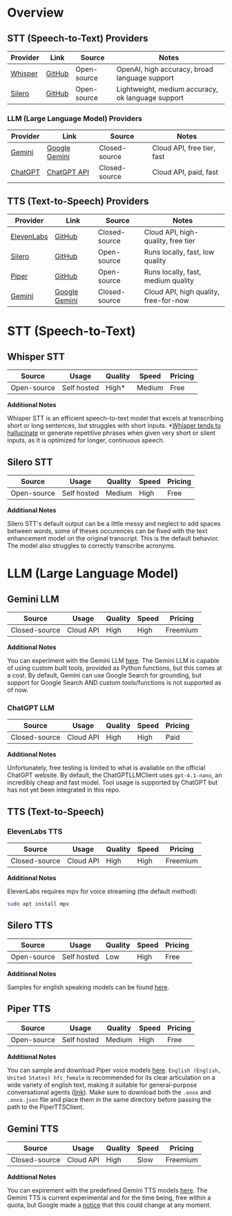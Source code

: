 # Overview
## STT (Speech-to-Text) Providers
| Provider                | Link                                                | Source         | Notes                                             |
|-------------------------|-----------------------------------------------------|----------------|---------------------------------------------------|
| [Whisper](#whisper-stt) | [GitHub](https://github.com/openai/whisper)         | Open-source    | OpenAI, high accuracy, broad language support     |
| [Silero](#silero-stt)   | [GitHub](https://github.com/snakers4/silero-models) | Open-source    | Lightweight, medium accuracy, ok language support |

### LLM (Large Language Model) Providers
| Provider                | Link                                                                   | Source         | Notes                                   |
|-------------------------|------------------------------------------------------------------------|----------------|-----------------------------------------|
| [Gemini](#gemini-llm)   | [Google Gemini](https://ai.google.dev/gemini-api/docs/text-generation) | Closed-source  | Cloud API, free tier, fast              |
| [ChatGPT](#chatgpt-llm) | [ChatGPT API](https://openai.com/api/)                                 | Closed-source  | Cloud API, paid, fast                   |

## TTS (Text-to-Speech) Providers
| Provider                      | Link                                                                     | Source         | Notes                                 |
|-------------------------------|--------------------------------------------------------------------------|----------------|---------------------------------------|
| [ElevenLabs](#elevenlabs-tts) | [GitHub](https://github.com/elevenlabs/elevenlabs-python)                | Closed-source  | Cloud API, high-quality, free tier    |
| [Silero](#silero-tts)         | [GitHub](https://github.com/snakers4/silero-models)                      | Open-source    | Runs locally, fast, low quality       |
| [Piper](#piper-tts)           | [GitHub](https://github.com/rhasspy/piper)                               | Open-source    | Runs locally, fast, medium quality    |
| [Gemini](#gemini-tts)         | [Google Gemini](https://ai.google.dev/gemini-api/docs/speech-generation) | Closed-source  | Cloud API, high quality, free-for-now |

# STT (Speech-to-Text)
## Whisper STT

| Source        | Usage       | Quality | Speed  | Pricing  |
|---------------|-------------|---------|--------|----------|
| Open-source   | Self hosted | High*   | Medium | Free     |

**Additional Notes**

Whisper STT is an efficient speech-to-text model that excels at transcribing short or long sentences, but struggles with short inputs. *[Whisper tends to hallucinate](https://arxiv.org/html/2402.08021v2) or generate repetitive phrases when given very short or silent inputs, as it is optimized for longer, continuous speech.

## Silero STT

| Source        | Usage       | Quality | Speed  | Pricing  |
|---------------|-------------|---------|--------|----------|
| Open-source   | Self hosted | Medium  | High   | Free     |

**Additional Notes**

Silero STT's default output can be a little messy and neglect to add spaces between words, some of theses occurences can be fixed with the text enhancement model on the original transcript. This is the default behavior. The model also struggles to correctly transcribe acronyms.

# LLM (Large Language Model)
## Gemini LLM

| Source        | Usage       | Quality | Speed  | Pricing  |
|---------------|-------------|---------|--------|----------|
| Closed-source | Cloud API   | High    | High   | Freemium |

**Additional Notes**

You can experiment with the Gemini LLM [here](https://aistudio.google.com/prompts/new_chat?model=gemini-2.0-flash). The Gemini LLM is capable of using custom built tools, provided as Python functions, but this comes at a cost. By default, Gemini can use Google Search for grounding, but support for Google Search AND custom tools/functions is not supported as of now.

### ChatGPT LLM

| Source        | Usage       | Quality | Speed  | Pricing  |
|---------------|-------------|---------|--------|----------|
| Closed-source | Cloud API   | High    | High   | Paid     |

**Additional Notes**

Unfortunately, free testing is limited to what is available on the official ChatGPT website. By default, the ChatGPTLLMClient uses `gpt-4.1-nano`, an incredibly cheap and fast model. Tool usage is supported by ChatGPT but has not yet been integrated in this repo.

## TTS (Text-to-Speech)
### ElevenLabs TTS

| Source        | Usage       | Quality | Speed  | Pricing  |
|---------------|-------------|---------|--------|----------|
| Closed-source | Cloud API   | High    | High   | Freemium |

**Additional Notes**

ElevenLabs requires mpv for voice streaming (the default method):
```bash
sudo apt install mpv
```

## Silero TTS

| Source        | Usage       | Quality | Speed  | Pricing  |
|---------------|-------------|---------|--------|----------|
| Open-source   | Self hosted | Low     | High   | Free     |

**Additional Notes**

Samples for english speaking models can be found [here](https://oobabooga.github.io/silero-samples/index.html).

## Piper TTS

| Source        | Usage       | Quality | Speed  | Pricing  |
|---------------|-------------|---------|--------|----------|
| Open-source   | Self hosted | Medium  | High   | Free     |

**Additional Notes**

You can sample and download Piper voice models [here](https://rhasspy.github.io/piper-samples/). `English (English, United States) hfc_female` is recommended for its clear articulation on a wide variety of english text, making it suitable for general-purpose conversational agents ([link](https://rhasspy.github.io/piper-samples/#en_US-hfc_female-medium)). Make sure to download both the `.onnx` and `.onnx.json` file and place them in the same directory before passing the path to the PiperTTSClient.

## Gemini TTS

| Source        | Usage       | Quality | Speed  | Pricing  |
|---------------|-------------|---------|--------|----------|
| Closed-source | Cloud API   | High    | Slow   | Freemium |

**Additional Notes**

You can expirement with the predefined Gemini TTS models [here](https://aistudio.google.com/generate-speech). The Gemini TTS is current experimental and for the time being, free within a quota, but Google made a [notice](https://ai.google.dev/gemini-api/docs/pricing#gemini-2.5-flash-preview-tts) that this could change at any moment.
